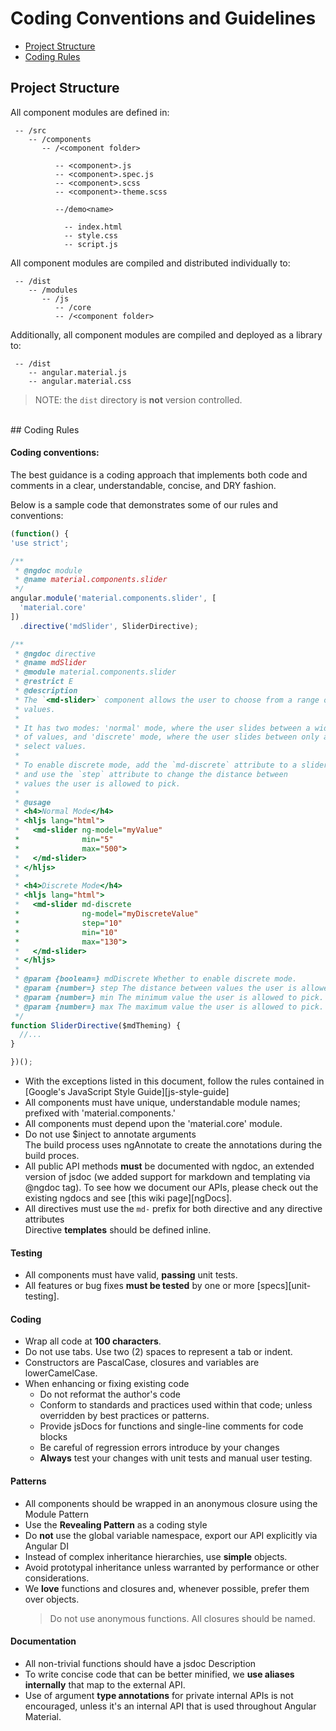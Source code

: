 # Coding Conventions and Guidelines

 - [Project Structure](#structure)
 - [Coding Rules](#rules)


## <a name="structure"></a> Project Structure

All component modules are defined in:

```text
 -- /src
    -- /components
       -- /<component folder>

          -- <component>.js
          -- <component>.spec.js
          -- <component>.scss
          -- <component>-theme.scss

          --/demo<name>

            -- index.html
            -- style.css
            -- script.js
```

All component modules are compiled and distributed individually to:

```text
 -- /dist
    -- /modules
       -- /js
          -- /core
          -- /<component folder>
```

Additionally, all component modules are compiled and deployed as a library to:

```text
 -- /dist
    -- angular.material.js
    -- angular.material.css
```

> NOTE: the `dist` directory is **not** version controlled.

<br/>
## <a name="rules"></a> Coding Rules

#### Coding conventions:

The best guidance is a coding approach that implements both code and comments in a clear, understandable, concise, and DRY fashion.

Below is a sample code that demonstrates some of our rules and conventions:

```js
(function() {
'use strict';

/**
 * @ngdoc module
 * @name material.components.slider
 */
angular.module('material.components.slider', [
  'material.core'
])
  .directive('mdSlider', SliderDirective);

/**
 * @ngdoc directive
 * @name mdSlider
 * @module material.components.slider
 * @restrict E
 * @description
 * The `<md-slider>` component allows the user to choose from a range of
 * values.
 *
 * It has two modes: 'normal' mode, where the user slides between a wide range
 * of values, and 'discrete' mode, where the user slides between only a few
 * select values.
 *
 * To enable discrete mode, add the `md-discrete` attribute to a slider,
 * and use the `step` attribute to change the distance between
 * values the user is allowed to pick.
 *
 * @usage
 * <h4>Normal Mode</h4>
 * <hljs lang="html">
 *   <md-slider ng-model="myValue"
 *              min="5"
 *              max="500">
 *   </md-slider>
 * </hljs>
 *
 * <h4>Discrete Mode</h4>
 * <hljs lang="html">
 *   <md-slider md-discrete
 *              ng-model="myDiscreteValue"
 *              step="10"
 *              min="10"
 *              max="130">
 *   </md-slider>
 * </hljs>
 *
 * @param {boolean=} mdDiscrete Whether to enable discrete mode.
 * @param {number=} step The distance between values the user is allowed to pick. Default 1.
 * @param {number=} min The minimum value the user is allowed to pick. Default 0.
 * @param {number=} max The maximum value the user is allowed to pick. Default 100.
 */
function SliderDirective($mdTheming) {
  //...
}

})();
```

*  With the exceptions listed in this document, follow the rules contained in [Google's JavaScript Style Guide][js-style-guide]
*  All components must have unique, understandable module names; prefixed with 'material.components.'
*  All components must depend upon the 'material.core' module.
*  Do not use $inject to annotate arguments<br/>The build process uses ngAnnotate to create the annotations during the build proces.
*  All public API methods **must** be documented with ngdoc, an extended version of jsdoc (we added support for markdown and templating via @ngdoc tag). To see how we document our APIs, please check out the existing ngdocs and see [this wiki page][ngDocs].
*  All directives must use the `md-` prefix for both directive and any directive attributes<br/>  Directive **templates** should be defined inline.


#### Testing

* All components must have valid, **passing** unit tests.
* All features or bug fixes **must be tested** by one or more [specs][unit-testing].

#### Coding

* Wrap all code at **100 characters**.
* Do not use tabs. Use two (2) spaces to represent a tab or indent.
* Constructors are PascalCase, closures and variables are lowerCamelCase.
* When enhancing or fixing existing code
  * Do not reformat the author's code
  * Conform to standards and practices used within that code; unless overridden by best practices or patterns.
  * Provide jsDocs for functions and single-line comments for code blocks
  * Be careful of regression errors introduce by your changes
  * **Always** test your changes with unit tests and manual user testing.

#### Patterns

* All components should be wrapped in an anonymous closure using the Module Pattern
* Use the **Revealing Pattern** as a coding style
* Do **not** use the global variable namespace, export our API explicitly via Angular DI
* Instead of complex inheritance hierarchies, use **simple** objects.
* Avoid prototypal inheritance unless warranted by performance or other considerations.
* We **love** functions and closures and, whenever possible, prefer them over objects.
  > Do not use anonymous functions. All closures should be named.

#### Documentation

* All non-trivial functions should have a jsdoc Description
* To write concise code that can be better minified, we **use aliases internally** that map to the
  external API.
* Use of argument **type annotations** for private internal APIs is not encouraged, unless it's an internal API
  that is used throughout Angular Material.


